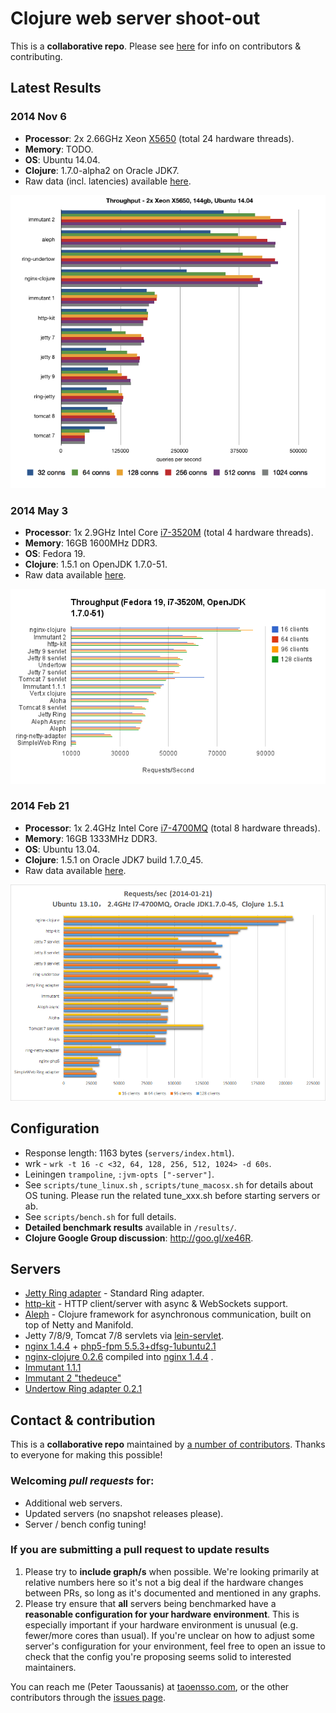 # Clojure web server shoot-out

This is a **collaborative repo**. Please see [here](#contact--contribution) for info on contributors & contributing.

## Latest Results

### 2014 Nov 6

  * **Processor**: 2x 2.66GHz Xeon [X5650](http://ark.intel.com/products/47922/Intel-Xeon-Processor-X5650-12M-Cache-2_66-GHz-6_40-GTs-Intel-QPI) (total 24 hardware threads).
  * **Memory**: TODO.
  * **OS**: Ubuntu 14.04.
  * **Clojure**: 1.7.0-alpha2 on Oracle JDK7.
  * Raw data (incl. latencies) available [here](results/20141106-13-28).

  ![Chart](results/20141106-13-28.png)


### 2014 May 3

  * **Processor**: 1x 2.9GHz Intel Core [i7-3520M](http://ark.intel.com/products/64893/Intel-Core-i7-3520M-Processor-4M-Cache-up-to-3_60-GHz) (total 4 hardware threads).
  * **Memory**: 16GB 1600MHz DDR3.
  * **OS**: Fedora 19.
  * **Clojure**: 1.5.1 on OpenJDK 1.7.0-51.
  * Raw data available [here](http://goo.gl/2FtAFy).

  ![Chart](results/20140503-01-04.png)


### 2014 Feb 21

  * **Processor**: 1x 2.4GHz Intel Core [i7-4700MQ](http://ark.intel.com/products/75117/Intel-Core-i7-4700MQ-Processor-6M-Cache-up-to-3_40-GHz) (total 8 hardware threads).
  * **Memory**: 16GB 1333MHz DDR3.
  * **OS**: Ubuntu 13.04.
  * **Clojure**: 1.5.1 on Oracle JDK7 build  1.7.0_45.
  * Raw data available [here](http://goo.gl/XrHk7C).

  ![Chart](results/20140121-14-30.png)


## Configuration

  * Response length: 1163 bytes (`servers/index.html`).
  * wrk - `wrk -t 16 -c <32, 64, 128, 256, 512, 1024> -d 60s`.
  * Leiningen `trampoline`, `:jvm-opts ["-server"]`.
  * See `scripts/tune_linux.sh` , `scripts/tune_macosx.sh`  for details about OS tuning. Please run the related tune_xxx.sh before starting servers or ab.
  * See `scripts/bench.sh` for full details.
  * **Detailed benchmark results** available in `/results/`.
  * **Clojure Google Group discussion**: http://goo.gl/xe46R.

## Servers

  * [Jetty Ring adapter](https://github.com/ring-clojure/ring) - Standard Ring adapter.
  * [http-kit](https://github.com/shenfeng/http-kit) - HTTP client/server with async & WebSockets support.
  * [Aleph](https://github.com/ztellman/aleph) - Clojure framework for asynchronous communication, built on top of Netty and Manifold.
  * Jetty 7/8/9, Tomcat 7/8 servlets via [lein-servlet](https://github.com/kumarshantanu/lein-servlet).
  * [nginx 1.4.4](http://nginx.org) + [php5-fpm 5.5.3+dfsg-1ubuntu2.1](http://php-fpm.org/)
  * [nginx-clojure 0.2.6](https://github.com/xfeep/nginx-clojure) compiled into [nginx 1.4.4](http://nginx.org)  .
  * [Immutant 1.1.1](http://immutant.org/)
  * [Immutant 2 "thedeuce"](https://github.com/immutant/immutant)
  * [Undertow Ring adapter 0.2.1](https://github.com/piranha/ring-undertow-adapter)


## Contact & contribution

This is a **collaborative repo** maintained by [a number of contributors](https://github.com/ptaoussanis/clojure-web-server-benchmarks/graphs/contributors). Thanks to everyone for making this possible!

### Welcoming *pull requests* for:
  * Additional web servers.
  * Updated servers (no snapshot releases please).
  * Server / bench config tuning!

### If you are submitting a pull request to update results

  1. Please try to **include graph/s** when possible. We're looking primarily at relative numbers here so it's not a big deal if the hardware changes between PRs, so long as it's documented and mentioned in any graphs.
  2. Please try ensure that **all** servers being benchmarked have a **reasonable configuration for your hardware environment**. This is especially important if your hardware environment is unusual (e.g. fewer/more cores than usual). If you're unclear on how to adjust some server's configuration for your environment, feel free to open an issue to check that the config you're proposing seems solid to interested maintainers.

You can reach me (Peter Taoussanis) at [taoensso.com](https://www.taoensso.com), or the other contributors through the [issues page](https://github.com/ptaoussanis/clojure-web-server-benchmarks/issues?state=open).